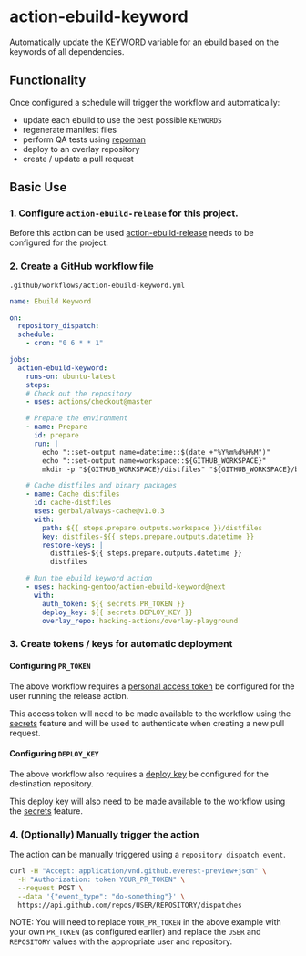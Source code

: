 # action-ebuild-keyword

Automatically update the KEYWORD variable for an ebuild based on the keywords of all dependencies.

## Functionality

Once configured a schedule will trigger the workflow and automatically:
  * update each ebuild to use the best possible `KEYWORDS`
  * regenerate manifest files
  * perform QA tests using [repoman](https://wiki.gentoo.org/wiki/Repoman)
  * deploy to an overlay repository
  * create / update a pull request

## Basic Use

### 1. Configure `action-ebuild-release` for this project.

Before this action can be used [action-ebuild-release](https://github.com/hacking-gentoo/action-ebuild-release) needs to be configured for the project.

### 2. Create a GitHub workflow file

`.github/workflows/action-ebuild-keyword.yml`

```yaml
name: Ebuild Keyword

on:
  repository_dispatch:
  schedule:
    - cron: "0 6 * * 1"

jobs:
  action-ebuild-keyword:
    runs-on: ubuntu-latest
    steps:
    # Check out the repository
    - uses: actions/checkout@master

    # Prepare the environment
    - name: Prepare
      id: prepare
      run: |
        echo "::set-output name=datetime::$(date +"%Y%m%d%H%M")"
        echo "::set-output name=workspace::${GITHUB_WORKSPACE}"
        mkdir -p "${GITHUB_WORKSPACE}/distfiles" "${GITHUB_WORKSPACE}/binpkgs"

    # Cache distfiles and binary packages
    - name: Cache distfiles
      id: cache-distfiles
      uses: gerbal/always-cache@v1.0.3
      with:
        path: ${{ steps.prepare.outputs.workspace }}/distfiles
        key: distfiles-${{ steps.prepare.outputs.datetime }}
        restore-keys: |
          distfiles-${{ steps.prepare.outputs.datetime }}
          distfiles

    # Run the ebuild keyword action
    - uses: hacking-gentoo/action-ebuild-keyword@next
      with:
        auth_token: ${{ secrets.PR_TOKEN }}
        deploy_key: ${{ secrets.DEPLOY_KEY }}
        overlay_repo: hacking-actions/overlay-playground    
```

### 3. Create tokens / keys for automatic deployment

#### Configuring `PR_TOKEN`

The above workflow requires a [personal access token](https://help.github.com/en/github/authenticating-to-github/creating-a-personal-access-token-for-the-command-line) be configured for the user running the release action.

This access token will need to be made available to the workflow using the [secrets](https://help.github.com/en/github/automating-your-workflow-with-github-actions/virtual-environments-for-github-actions#creating-and-using-secrets-encrypted-variables)
feature and will be used to authenticate when creating a new pull request.

#### Configuring `DEPLOY_KEY`

The above workflow also requires a [deploy key](https://developer.github.com/v3/guides/managing-deploy-keys/#deploy-keys)
be configured for the destination repository.

This deploy key will also need to be made available to the workflow using the [secrets](https://help.github.com/en/github/automating-your-workflow-with-github-actions/virtual-environments-for-github-actions#creating-and-using-secrets-encrypted-variables)
feature.

### 4. (Optionally) Manually trigger the action 

The action can be manually triggered using a `repository dispatch event`.

```bash
curl -H "Accept: application/vnd.github.everest-preview+json" \
  -H "Authorization: token YOUR_PR_TOKEN" \
  --request POST \
  --data '{"event_type": "do-something"}' \
  https://api.github.com/repos/USER/REPOSITORY/dispatches
```

NOTE: You will need to replace `YOUR_PR_TOKEN` in the above example with your own `PR_TOKEN` (as configured earlier) and replace the `USER` and `REPOSITORY` values with the appropriate user and repository.
